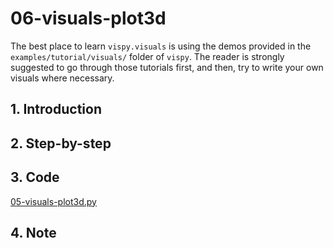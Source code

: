 # 06-visuals-plot3d

The best place to learn `vispy.visuals` is using the demos provided in the `examples/tutorial/visuals/` folder of `vispy`. The reader is strongly suggested to go through those tutorials first, and then, try to write your own visuals where necessary.

## 1. Introduction


## 2. Step-by-step


## 3. Code

[05-visuals-plot3d.py](examples/05-visuals-plot3d.py)

## 4. Note


